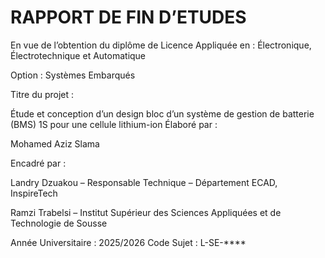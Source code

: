 # RAPPORT DE FIN D’ETUDES 

En vue de l’obtention du diplôme de Licence Appliquée en :
Électronique, Électrotechnique et Automatique

Option : Systèmes Embarqués

Titre du projet :

Étude et conception d’un design bloc d’un système de gestion de batterie (BMS) 1S pour une cellule lithium-ion
Élaboré par :

Mohamed Aziz Slama

Encadré par :

Landry Dzuakou – Responsable Technique – Département ECAD, InspireTech

Ramzi Trabelsi – Institut Supérieur des Sciences Appliquées et de Technologie de Sousse

Année Universitaire :  2025/2026
Code Sujet : L-SE-****

                                                                                                                                      

